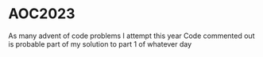 # AOC2023
As many advent of code problems I attempt this year
Code commented out is probable part of my solution to part 1 of whatever day
